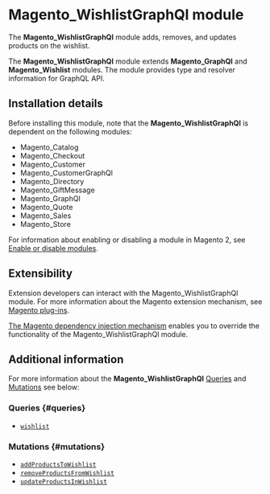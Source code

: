 # Magento_WishlistGraphQl module

The **Magento_WishlistGraphQl** module adds, removes, and updates products on the wishlist.

The **Magento_WishlistGraphQl** module extends **Magento_GraphQl** and **Magento_Wishlist** modules. The module provides type and resolver information for GraphQL API.

## Installation details

Before installing this module, note that the **Magento_WishlistGraphQl** is dependent on the following modules:

- Magento_Catalog
- Magento_Checkout
- Magento_Customer
- Magento_CustomerGraphQl
- Magento_Directory
- Magento_GiftMessage
- Magento_GraphQl
- Magento_Quote
- Magento_Sales
- Magento_Store

For information about enabling or disabling a module in Magento 2, see [Enable or disable modules](https://devdocs.magento.com/guides/v2.4/install-gde/install/cli/install-cli-subcommands-enable.html).

## Extensibility

Extension developers can interact with the Magento_WishlistGraphQl module. For more information about the Magento extension mechanism, see [Magento plug-ins](https://devdocs.magento.com/guides/v2.4/extension-dev-guide/plugins.html).

[The Magento dependency injection mechanism](http://devdocs.magento.com/guides/v2.4/extension-dev-guide/depend-inj.html) enables you to override the functionality of the Magento_WishlistGraphQl module.

## Additional information

For more information about the **Magento_WishlistGraphQl** [Queries](#queries) and [Mutations](#mutations) see below:

### Queries {#queries}

- [`wishlist`](https://devdocs.magento.com/guides/v2.4/graphql/queries/wishlist.html)

### Mutations {#mutations}

- [`addProductsToWishlist`](https://devdocs.magento.com/guides/v2.4/graphql/mutations/add-products-to-wishlist.html)
- [`removeProductsFromWishlist`](https://devdocs.magento.com/guides/v2.4/graphql/mutations/remove-products-from-wishlist.html)
- [`updateProductsInWishlist`](https://devdocs.magento.com/guides/v2.4/graphql/mutations/update-products-in-wishlist.html)
